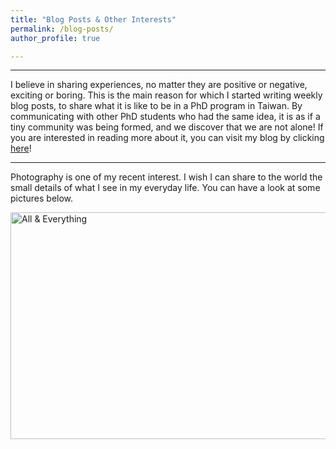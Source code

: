 ```yaml
---
title: "Blog Posts & Other Interests"
permalink: /blog-posts/
author_profile: true

---
```


<hr />

I believe in sharing experiences, no matter they are positive or negative, exciting or boring. This is the main reason for which I started writing weekly blog posts, to share what it is like to be in a PhD program in Taiwan. By communicating with other PhD students who had the same idea, it is as if a tiny community was being formed, and we discover that we are not alone!
If you are interested in reading more about it, you can visit my blog by clicking <a href="https://mytaiwanesephd.com/" target="_blank" rel="noopener">here</a>!

<hr />

Photography is one of my recent interest. I wish I can share to the world the small details of what I see in my everyday life. You can have a look at some pictures below.

<a data-flickr-embed="true"  href="https://www.flickr.com/photos/161476424@N05/albums/72157701579228162" title="All &amp; Everything"><img src="https://farm5.staticflickr.com/4872/32304951858_2064b6a79e_z.jpg" width="640" height="363" alt="All &amp; Everything"></a><script async src="//embedr.flickr.com/assets/client-code.js" charset="utf-8"></script>
